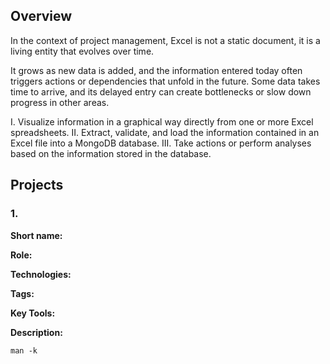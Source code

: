 ## Overview
In the context of project management, Excel is not a static document, it is a living entity that evolves over time.</p>

It grows as new data is added, and the information entered today often triggers actions or dependencies that unfold in the future. Some data takes time to arrive, and its delayed entry can create bottlenecks or slow down progress in other areas.</p>

I.   Visualize information in a graphical way directly from one or more Excel spreadsheets.
II.  Extract, validate, and load the information contained in an Excel file into a MongoDB database.
III. Take actions or perform analyses based on the information stored in the database.

## Projects

### 1. 

<b>Short name:</b>  </p>
<b>Role:</b>  </p>
<b>Technologies:</b>  </p>
<b>Tags:</b>  </p>
<b>Key Tools:</b>  </p>
<b>Description:</b> 

```
man -k
``` 

